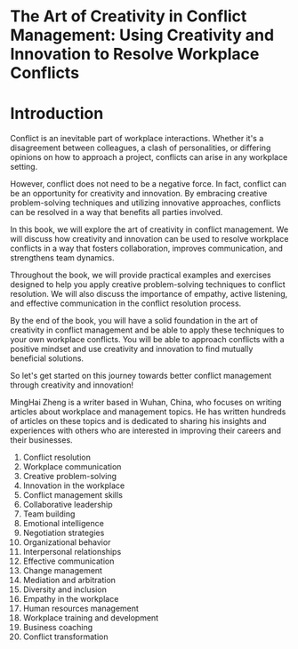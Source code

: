 # The Art of Creativity in Conflict Management: Using Creativity and Innovation to Resolve Workplace Conflicts

# Introduction

Conflict is an inevitable part of workplace interactions. Whether it's a disagreement between colleagues, a clash of personalities, or differing opinions on how to approach a project, conflicts can arise in any workplace setting.

However, conflict does not need to be a negative force. In fact, conflict can be an opportunity for creativity and innovation. By embracing creative problem-solving techniques and utilizing innovative approaches, conflicts can be resolved in a way that benefits all parties involved.

In this book, we will explore the art of creativity in conflict management. We will discuss how creativity and innovation can be used to resolve workplace conflicts in a way that fosters collaboration, improves communication, and strengthens team dynamics.

Throughout the book, we will provide practical examples and exercises designed to help you apply creative problem-solving techniques to conflict resolution. We will also discuss the importance of empathy, active listening, and effective communication in the conflict resolution process.

By the end of the book, you will have a solid foundation in the art of creativity in conflict management and be able to apply these techniques to your own workplace conflicts. You will be able to approach conflicts with a positive mindset and use creativity and innovation to find mutually beneficial solutions.

So let's get started on this journey towards better conflict management through creativity and innovation!

MingHai Zheng is a writer based in Wuhan, China, who focuses on writing articles about workplace and management topics. He has written hundreds of articles on these topics and is dedicated to sharing his insights and experiences with others who are interested in improving their careers and their businesses.



1. Conflict resolution
2. Workplace communication
3. Creative problem-solving
4. Innovation in the workplace
5. Conflict management skills
6. Collaborative leadership
7. Team building
8. Emotional intelligence
9. Negotiation strategies
10. Organizational behavior
11. Interpersonal relationships
12. Effective communication
13. Change management
14. Mediation and arbitration
15. Diversity and inclusion
16. Empathy in the workplace
17. Human resources management
18. Workplace training and development
19. Business coaching
20. Conflict transformation

